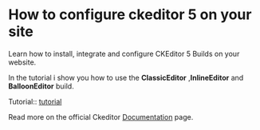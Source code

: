 # How to configure ckeditor 5 on your site
Learn how to install, integrate and configure CKEditor 5 Builds on your website. 

In the tutorial i show you how to use the **ClassicEditor** ,**InlineEditor** and **BalloonEditor** build.

Tutorial:: [tutorial]()

Read more on the official Ckeditor [Documentation](https://ckeditor.com/docs/ckeditor5/latest/builds/guides/overview.html) page.